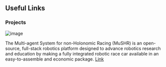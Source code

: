 ## Useful Links
### Projects
![image](https://user-images.githubusercontent.com/35730346/141661672-9d76764f-7e4a-4291-8364-f89b7d390751.png)

The Multi-agent System for non-Holonomic Racing (MuSHR) is an open-source, full-stack robotics platform designed to advance robotics research and education by making a fully integrated robotic race car available in an easy-to-assemble and economic package.
[Link](https://mushr.io/about/)
